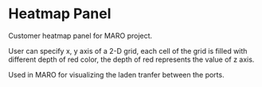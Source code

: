 # Heatmap Panel

Customer heatmap panel for MARO project.

User can specify x, y axis of a 2-D grid, each cell of the grid is filled with different depth of red color, the depth of red represents the value of z axis.

Used in MARO for visualizing the laden tranfer between the ports.

